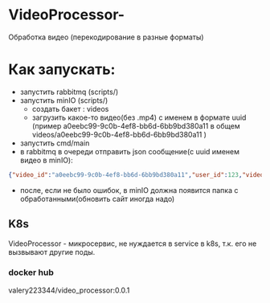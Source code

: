 # VideoProcessor-
Обработка видео (перекодирование в разные форматы)

# Как запускать:
- запустить rabbitmq (scripts/)
- запустить minIO (scripts/)
    - создать бакет : videos
    - загрузить какое-то видео(без .mp4) с именем в формате uuid (пример a0eebc99-9c0b-4ef8-bb6d-6bb9bd380a11 в общем
     videos/a0eebc99-9c0b-4ef8-bb6d-6bb9bd380a11 )
- запустить cmd/main
- в rabbitmq в очереди отправить json сообщение(с uuid именем видео в minIO):
```json
{"video_id":"a0eebc99-9c0b-4ef8-bb6d-6bb9bd380a11","user_id":123,"video_title":"My Awesome Video"}
```
- после, если не было ошибок, в minIO должна появится папка с обработанными(обновить сайт иногда надо)


## K8s
VideoProcessor - микросервис, не нуждается в service в k8s, т.к. его не вызвывают другие поды.

###  docker hub
valery223344/video_processor:0.0.1